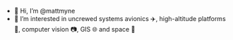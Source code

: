 - 👋 Hi, I’m @mattmyne
- 👀 I’m interested in uncrewed systems avionics ✈️, high-altitude platforms 🎈, computer vision 📷, GIS 🌐 and space 🌙
